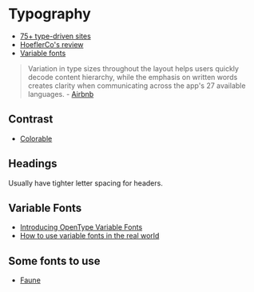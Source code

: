 # Typography

* [75+ type-driven sites](http://www.webdesignerdepot.com/2017/01/75-type-driven-sites/)
* [HoeflerCo's review](https://twitter.com/HoeflerCo/status/836232427299274753)
* [Variable fonts](https://www.axis-praxis.org/specimens/arphic-chinese)

> Variation in type sizes throughout the layout helps users quickly decode content hierarchy, while the emphasis on written words creates clarity when communicating across the app's 27 available languages. - [Airbnb](https://design.google.com/articles/airbnb/)

## Contrast

* [Colorable](http://jxnblk.com/colorable/demos/text/)

## Headings

Usually have tighter letter spacing for headers.

## Variable Fonts

* [Introducing OpenType Variable Fonts](https://medium.com/@tiro/https-medium-com-tiro-introducing-opentype-variable-fonts-12ba6cd2369#.lhg40zqy1)
* [How to use variable fonts in the real world](https://medium.com/clear-left-thinking/how-to-use-variable-fonts-in-the-real-world-e6d73065a604)

## Some fonts to use

* [Faune](http://www.cnap.graphismeenfrance.fr/faune/en.html)

